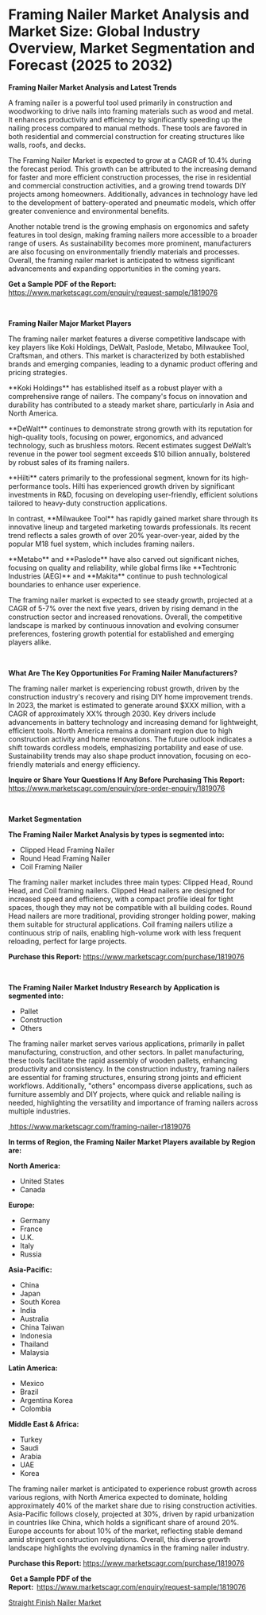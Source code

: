 <p><h1>Framing Nailer Market Analysis and Market Size: Global Industry Overview, Market Segmentation and Forecast (2025 to 2032)</h1></p><p><strong>Framing Nailer Market Analysis and Latest Trends</strong></p>
<p><p>A framing nailer is a powerful tool used primarily in construction and woodworking to drive nails into framing materials such as wood and metal. It enhances productivity and efficiency by significantly speeding up the nailing process compared to manual methods. These tools are favored in both residential and commercial construction for creating structures like walls, roofs, and decks.</p><p>The Framing Nailer Market is expected to grow at a CAGR of 10.4% during the forecast period. This growth can be attributed to the increasing demand for faster and more efficient construction processes, the rise in residential and commercial construction activities, and a growing trend towards DIY projects among homeowners. Additionally, advances in technology have led to the development of battery-operated and pneumatic models, which offer greater convenience and environmental benefits. </p><p>Another notable trend is the growing emphasis on ergonomics and safety features in tool design, making framing nailers more accessible to a broader range of users. As sustainability becomes more prominent, manufacturers are also focusing on environmentally friendly materials and processes. Overall, the framing nailer market is anticipated to witness significant advancements and expanding opportunities in the coming years.</p></p>
<p><strong>Get a Sample PDF of the Report:&nbsp;</strong> <a href="https://www.marketscagr.com/enquiry/request-sample/1819076?utm_campaign=2041&utm_medium=2&utm_source=Github&utm_content=ia&utm_term=18022025&utm_id=framing-nailer">https://www.marketscagr.com/enquiry/request-sample/1819076</a></p>
<p>&nbsp;</p>
<p><strong>Framing Nailer Major Market Players</strong></p>
<p><p>The framing nailer market features a diverse competitive landscape with key players like Koki Holdings, DeWalt, Paslode, Metabo, Milwaukee Tool, Craftsman, and others. This market is characterized by both established brands and emerging companies, leading to a dynamic product offering and pricing strategies.</p><p>**Koki Holdings** has established itself as a robust player with a comprehensive range of nailers. The company's focus on innovation and durability has contributed to a steady market share, particularly in Asia and North America. </p><p>**DeWalt** continues to demonstrate strong growth with its reputation for high-quality tools, focusing on power, ergonomics, and advanced technology, such as brushless motors. Recent estimates suggest DeWalt’s revenue in the power tool segment exceeds $10 billion annually, bolstered by robust sales of its framing nailers.</p><p>**Hilti** caters primarily to the professional segment, known for its high-performance tools. Hilti has experienced growth driven by significant investments in R&D, focusing on developing user-friendly, efficient solutions tailored to heavy-duty construction applications.</p><p>In contrast, **Milwaukee Tool** has rapidly gained market share through its innovative lineup and targeted marketing towards professionals. Its recent trend reflects a sales growth of over 20% year-over-year, aided by the popular M18 fuel system, which includes framing nailers.</p><p>**Metabo** and **Paslode** have also carved out significant niches, focusing on quality and reliability, while global firms like **Techtronic Industries (AEG)** and **Makita** continue to push technological boundaries to enhance user experience.</p><p>The framing nailer market is expected to see steady growth, projected at a CAGR of 5-7% over the next five years, driven by rising demand in the construction sector and increased renovations. Overall, the competitive landscape is marked by continuous innovation and evolving consumer preferences, fostering growth potential for established and emerging players alike.</p></p>
<p>&nbsp;</p>
<p><strong>What Are The Key Opportunities For Framing Nailer Manufacturers?</strong></p>
<p><p>The framing nailer market is experiencing robust growth, driven by the construction industry's recovery and rising DIY home improvement trends. In 2023, the market is estimated to generate around $XXX million, with a CAGR of approximately XX% through 2030. Key drivers include advancements in battery technology and increasing demand for lightweight, efficient tools. North America remains a dominant region due to high construction activity and home renovations. The future outlook indicates a shift towards cordless models, emphasizing portability and ease of use. Sustainability trends may also shape product innovation, focusing on eco-friendly materials and energy efficiency.</p></p>
<p><strong>Inquire or Share Your Questions If Any Before Purchasing This Report:</strong> <a href="https://www.marketscagr.com/enquiry/pre-order-enquiry/1819076?utm_campaign=2041&utm_medium=2&utm_source=Github&utm_content=ia&utm_term=18022025&utm_id=framing-nailer">https://www.marketscagr.com/enquiry/pre-order-enquiry/1819076</a></p>
<p>&nbsp;</p>
<p><strong>Market Segmentation</strong></p>
<p><strong>The Framing Nailer Market Analysis by types is segmented into:</strong></p>
<p><ul><li>Clipped Head Framing Nailer</li><li>Round Head Framing Nailer</li><li>Coil Framing Nailer</li></ul></p>
<p><p>The framing nailer market includes three main types: Clipped Head, Round Head, and Coil framing nailers. Clipped Head nailers are designed for increased speed and efficiency, with a compact profile ideal for tight spaces, though they may not be compatible with all building codes. Round Head nailers are more traditional, providing stronger holding power, making them suitable for structural applications. Coil framing nailers utilize a continuous strip of nails, enabling high-volume work with less frequent reloading, perfect for large projects.</p></p>
<p><strong>Purchase this Report:&nbsp;</strong><a href="https://www.marketscagr.com/purchase/1819076?utm_campaign=2041&utm_medium=2&utm_source=Github&utm_content=ia&utm_term=18022025&utm_id=framing-nailer">https://www.marketscagr.com/purchase/1819076</a></p>
<p>&nbsp;</p>
<p><strong>The Framing Nailer Market Industry Research by Application is segmented into:</strong></p>
<p><ul><li>Pallet</li><li>Construction</li><li>Others</li></ul></p>
<p><p>The framing nailer market serves various applications, primarily in pallet manufacturing, construction, and other sectors. In pallet manufacturing, these tools facilitate the rapid assembly of wooden pallets, enhancing productivity and consistency. In the construction industry, framing nailers are essential for framing structures, ensuring strong joints and efficient workflows. Additionally, "others" encompass diverse applications, such as furniture assembly and DIY projects, where quick and reliable nailing is needed, highlighting the versatility and importance of framing nailers across multiple industries.</p></p>
<p><a href="https://www.marketscagr.com/framing-nailer-r1819076?utm_campaign=2041&utm_medium=2&utm_source=Github&utm_content=ia&utm_term=18022025&utm_id=framing-nailer">&nbsp;https://www.marketscagr.com/framing-nailer-r1819076</a></p>
<p><strong>In terms of Region, the Framing Nailer Market Players available by Region are:</strong></p>
<p>
    <p> <strong> North America: </strong>
        <ul>
            <li>United States</li>
            <li>Canada</li>
        </ul>
        </p> 
    <p> <strong> Europe: </strong>
        <ul>
            <li>Germany</li>
            <li>France</li>
            <li>U.K.</li>
            <li>Italy</li>
            <li>Russia</li>
        </ul>
        </p> 
    <p> <strong> Asia-Pacific: </strong>
        <ul>
            <li>China</li>
            <li>Japan</li>
            <li>South Korea</li>
            <li>India</li>
            <li>Australia</li>
            <li>China Taiwan</li>
            <li>Indonesia</li>
            <li>Thailand</li>
            <li>Malaysia</li>
        </ul>
        </p> 
    <p> <strong> Latin America: </strong>
        <ul>
            <li>Mexico</li>
            <li>Brazil</li>
            <li>Argentina Korea</li>
            <li>Colombia</li>
        </ul>
        </p> 
    <p> <strong> Middle East & Africa: </strong>
        <ul>
            <li>Turkey</li>
            <li>Saudi</li>
            <li>Arabia</li>
            <li>UAE</li>
            <li>Korea</li>
        </ul>
    </p>
    </p>
<p><p>The framing nailer market is anticipated to experience robust growth across various regions, with North America expected to dominate, holding approximately 40% of the market share due to rising construction activities. Asia-Pacific follows closely, projected at 30%, driven by rapid urbanization in countries like China, which holds a significant share of around 20%. Europe accounts for about 10% of the market, reflecting stable demand amid stringent construction regulations. Overall, this diverse growth landscape highlights the evolving dynamics in the framing nailer industry.</p></p>
<p><strong>Purchase this Report: </strong><a href="https://www.marketscagr.com/purchase/1819076?utm_campaign=2041&utm_medium=2&utm_source=Github&utm_content=ia&utm_term=18022025&utm_id=framing-nailer">https://www.marketscagr.com/purchase/1819076</a></p>
<p>&nbsp;<strong>Get a Sample PDF of the Report:&nbsp;&nbsp;</strong><a href="https://www.marketscagr.com/enquiry/request-sample/1819076?utm_campaign=2041&utm_medium=2&utm_source=Github&utm_content=ia&utm_term=18022025&utm_id=framing-nailer">https://www.marketscagr.com/enquiry/request-sample/1819076</a></p>
<p><strong></strong></p>
<p><p><a href="https://github.com/JakirUddin651/Market-Research-Report-List-1/blob/main/straight-finish-nailer-market.md?utm_campaign=2041&utm_medium=2&utm_source=Github&utm_content=ia&utm_term=18022025&utm_id=framing-nailer">Straight Finish Nailer Market</a></p></p>